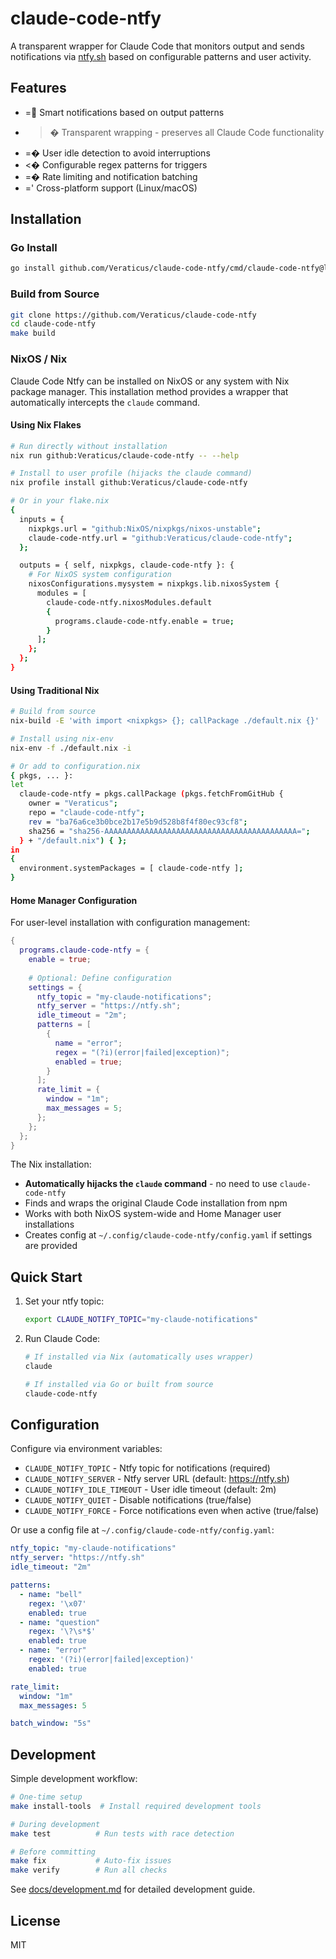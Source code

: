 # claude-code-ntfy

A transparent wrapper for Claude Code that monitors output and sends notifications via [ntfy.sh](https://ntfy.sh) based on configurable patterns and user activity.

## Features

- = Smart notifications based on output patterns
- >� Transparent wrapping - preserves all Claude Code functionality
- =� User idle detection to avoid interruptions
- <� Configurable regex patterns for triggers
- =� Rate limiting and notification batching
- =' Cross-platform support (Linux/macOS)

## Installation

### Go Install

```bash
go install github.com/Veraticus/claude-code-ntfy/cmd/claude-code-ntfy@latest
```

### Build from Source

```bash
git clone https://github.com/Veraticus/claude-code-ntfy
cd claude-code-ntfy
make build
```

### NixOS / Nix

Claude Code Ntfy can be installed on NixOS or any system with Nix package manager. This installation method provides a wrapper that automatically intercepts the `claude` command.

#### Using Nix Flakes

```bash
# Run directly without installation
nix run github:Veraticus/claude-code-ntfy -- --help

# Install to user profile (hijacks the claude command)
nix profile install github:Veraticus/claude-code-ntfy

# Or in your flake.nix
{
  inputs = {
    nixpkgs.url = "github:NixOS/nixpkgs/nixos-unstable";
    claude-code-ntfy.url = "github:Veraticus/claude-code-ntfy";
  };

  outputs = { self, nixpkgs, claude-code-ntfy }: {
    # For NixOS system configuration
    nixosConfigurations.mysystem = nixpkgs.lib.nixosSystem {
      modules = [
        claude-code-ntfy.nixosModules.default
        {
          programs.claude-code-ntfy.enable = true;
        }
      ];
    };
  };
}
```

#### Using Traditional Nix

```bash
# Build from source
nix-build -E 'with import <nixpkgs> {}; callPackage ./default.nix {}'

# Install using nix-env
nix-env -f ./default.nix -i

# Or add to configuration.nix
{ pkgs, ... }:
let
  claude-code-ntfy = pkgs.callPackage (pkgs.fetchFromGitHub {
    owner = "Veraticus";
    repo = "claude-code-ntfy";
    rev = "ba76a6ce3b0bce2b17e5b9d528b8f4f80ec93cf8";
    sha256 = "sha256-AAAAAAAAAAAAAAAAAAAAAAAAAAAAAAAAAAAAAAAAAAA=";
  } + "/default.nix") { };
in
{
  environment.systemPackages = [ claude-code-ntfy ];
}
```

#### Home Manager Configuration

For user-level installation with configuration management:

```nix
{
  programs.claude-code-ntfy = {
    enable = true;
    
    # Optional: Define configuration
    settings = {
      ntfy_topic = "my-claude-notifications";
      ntfy_server = "https://ntfy.sh";
      idle_timeout = "2m";
      patterns = [
        {
          name = "error";
          regex = "(?i)(error|failed|exception)";
          enabled = true;
        }
      ];
      rate_limit = {
        window = "1m";
        max_messages = 5;
      };
    };
  };
}
```

The Nix installation:
- **Automatically hijacks the `claude` command** - no need to use `claude-code-ntfy`
- Finds and wraps the original Claude Code installation from npm
- Works with both NixOS system-wide and Home Manager user installations
- Creates config at `~/.config/claude-code-ntfy/config.yaml` if settings are provided

## Quick Start

1. Set your ntfy topic:
   ```bash
   export CLAUDE_NOTIFY_TOPIC="my-claude-notifications"
   ```

2. Run Claude Code:
   ```bash
   # If installed via Nix (automatically uses wrapper)
   claude
   
   # If installed via Go or built from source
   claude-code-ntfy
   ```

## Configuration

Configure via environment variables:

- `CLAUDE_NOTIFY_TOPIC` - Ntfy topic for notifications (required)
- `CLAUDE_NOTIFY_SERVER` - Ntfy server URL (default: https://ntfy.sh)
- `CLAUDE_NOTIFY_IDLE_TIMEOUT` - User idle timeout (default: 2m)
- `CLAUDE_NOTIFY_QUIET` - Disable notifications (true/false)
- `CLAUDE_NOTIFY_FORCE` - Force notifications even when active (true/false)

Or use a config file at `~/.config/claude-code-ntfy/config.yaml`:

```yaml
ntfy_topic: "my-claude-notifications"
ntfy_server: "https://ntfy.sh"
idle_timeout: "2m"

patterns:
  - name: "bell"
    regex: '\x07'
    enabled: true
  - name: "question"
    regex: '\?\s*$'
    enabled: true
  - name: "error"
    regex: '(?i)(error|failed|exception)'
    enabled: true

rate_limit:
  window: "1m"
  max_messages: 5

batch_window: "5s"
```

## Development

Simple development workflow:

```bash
# One-time setup
make install-tools  # Install required development tools

# During development
make test          # Run tests with race detection

# Before committing
make fix           # Auto-fix issues
make verify        # Run all checks
```

See [docs/development.md](docs/development.md) for detailed development guide.

## License

MIT